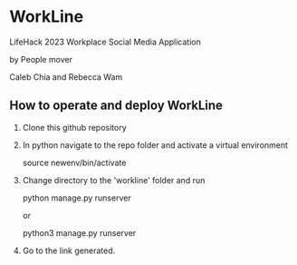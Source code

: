 # WorkLine
LifeHack 2023 Workplace Social Media Application

by People mover

Caleb Chia and Rebecca Wam

## How to operate and deploy WorkLine
1. Clone this github repository
2. In python navigate to the repo folder and activate a virtual environment

    source newenv/bin/activate
3. Change directory to the 'workline' folder and run

    python manage.py runserver
    
   or 
   
    python3 manage.py runserver
4. Go to the link generated.

  
